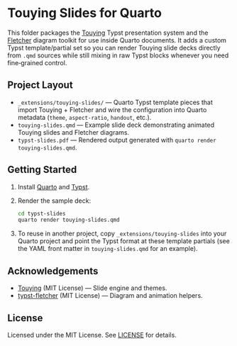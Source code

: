 # Touying Slides for Quarto

This folder packages the [Touying](https://github.com/touying-typ/touying) Typst presentation system and the
[Fletcher](https://github.com/Jollywatt/typst-fletcher) diagram toolkit for use inside Quarto documents.
It adds a custom Typst template/partial set so you can render Touying slide decks directly from `.qmd`
sources while still mixing in raw Typst blocks whenever you need fine‑grained control.

## Project Layout

- `_extensions/touying-slides/` — Quarto Typst template pieces that import Touying + Fletcher and wire the
  configuration into Quarto metadata (`theme`, `aspect-ratio`, `handout`, etc.).
- `touying-slides.qmd` — Example slide deck demonstrating animated Touying slides and Fletcher diagrams.
- `typst-slides.pdf` — Rendered output generated with `quarto render touying-slides.qmd`.

## Getting Started

1. Install [Quarto](https://quarto.org) and [Typst](https://typst.app).
2. Render the sample deck:

   ```bash
   cd typst-slides
   quarto render touying-slides.qmd
   ```

3. To reuse in another project, copy `_extensions/touying-slides` into your Quarto project and point the
   Typst format at these template partials (see the YAML front matter in `touying-slides.qmd` for an example).

## Acknowledgements

- [Touying](https://github.com/touying-typ/touying) (MIT License) — Slide engine and themes.
- [typst-fletcher](https://github.com/Jollywatt/typst-fletcher) (MIT License) — Diagram and animation helpers.

## License

Licensed under the MIT License. See [LICENSE](LICENSE) for details.
